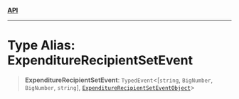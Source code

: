 [**API**](../../../README.md)

***

# Type Alias: ExpenditureRecipientSetEvent

> **ExpenditureRecipientSetEvent**: `TypedEvent`\<\[`string`, `BigNumber`, `BigNumber`, `string`\], [`ExpenditureRecipientSetEventObject`](../interfaces/ExpenditureRecipientSetEventObject.md)\>
